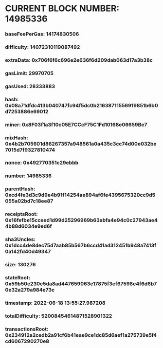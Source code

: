 # CURRENT BLOCK NUMBER: 14985336

### baseFeePerGas: 14174830506
### difficulty: 14072310119087492
### extraData: 0x706f6f6c696e2e636f6d209dab063d17a3b38c
### gasLimit: 29970705
### gasUsed: 28333883
### hash: 0x08a71dfdc413b040747fc94f5dc0b21638711556919851b6b0d7253886e69012
### miner: 0x8F03f1a3f10c05E7CCcF75C1Fd10168e06659Be7
### mixHash: 0x4b2b705601d86267357a948561a0a435c3cc74d00e032be7015d7f9327810474
### nonce: 0x492770351c29ebbb
### number: 14985336
### parentHash: 0xcd4fe3d3c9d9e4b91f14254ae894af6fe4395675320cc9d5055a02bd7c18ee87
### receiptsRoot: 0x16fefbe15cceed1d99d25296969b63abfa4e94c0c27943ae44b88d6034e9ed6f
### sha3Uncles: 0x1dcc4de8dec75d7aab85b567b6ccd41ad312451b948a7413f0a142fd40d49347
### size: 130276
### stateRoot: 0x59b50e230e5da8ad447659063e17875f3ef67598e4f6d6b70e32a279a984e73c
### timestamp: 2022-06-18 13:55:27.987208
### totalDifficulty: 52008454614871528901322
### transactionsRoot: 0x234912a2cedb2a91cf6b41eae9ce1dc85d6aef1a275739e5f4cd6067290270e8
